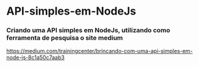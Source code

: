 # API-simples-em-NodeJs

### Criando uma API simples em NodeJs, utilizando como ferramenta de pesquisa o site medium

https://medium.com/trainingcenter/brincando-com-uma-api-simples-em-node-js-8c1a50c7aab3

